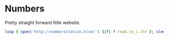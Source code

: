 # Numbers

Pretty straight forward little website.

```ruby
loop { open('http://numbersstation.blue/') {|f| f.read.to_i.chr }; sleep 1 }
```
